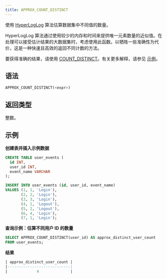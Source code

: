 ```yaml
---
title: APPROX_COUNT_DISTINCT
---
```


使用 [HyperLogLog](https://en.wikipedia.org/wiki/HyperLogLog) 算法估算数据集中不同值的数量。

HyperLogLog 算法通过使用较少的内存和时间来提供唯一元素数量的近似值。在处理可以接受估计结果的大数据集时，考虑使用此函数。以牺牲一些准确性为代价，这是一种快速且高效的返回不同计数的方法。

要获得准确的结果，请使用 [COUNT_DISTINCT](aggregate-count-distinct.md)。有关更多解释，请参见 [示例](#examples)。

## 语法

```sql
APPROX_COUNT_DISTINCT(<expr>)
```

## 返回类型

整数。

## 示例

**创建表并插入示例数据**
```sql
CREATE TABLE user_events (
  id INT,
  user_id INT,
  event_name VARCHAR
);

INSERT INTO user_events (id, user_id, event_name)
VALUES (1, 1, 'Login'),
       (2, 2, 'Login'),
       (3, 3, 'Login'),
       (4, 1, 'Logout'),
       (5, 2, 'Logout'),
       (6, 4, 'Login'),
       (7, 1, 'Login');
```

**查询示例：估算不同用户 ID 的数量**
```sql
SELECT APPROX_COUNT_DISTINCT(user_id) AS approx_distinct_user_count
FROM user_events;
```

**结果**
```sql
| approx_distinct_user_count |
|----------------------------|
|             4              |
```